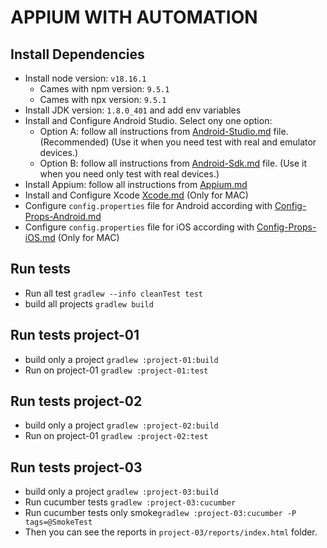 # APPIUM WITH AUTOMATION

## Install Dependencies

* Install node version: ```v18.16.1```
  * Cames with npm version: ```9.5.1```
  * Cames with npx version: ```9.5.1```
* Install JDK version: ```1.8.0_401``` and add env variables
* Install and Configure Android Studio.
Select ony one option:
  - Option A: follow all instructions from [Android-Studio.md](./README-DEPLOY-01A-Android-Studio.md) file. (Recommended) (Use it when you need test with real and emulator devices.)
  - Option B: follow all instructions from [Android-Sdk.md](./README-DEPLOY-01B-Android-Sdk.md) file. (Use it when you need only test with real devices.)
* Install Appium: follow all instructions from [Appium.md](./README-DEPLOY-02-Appium.md)
* Install and Configure Xcode [Xcode.md](./README-DEPLOY-04-Xcode.md) (Only for MAC)
* Configure ```config.properties``` file for Android according with [Config-Props-Android.md](./README-DEPLOY-03-Config-Props-Android.md)
* Configure ```config.properties``` file for iOS according with [Config-Props-iOS.md](./README-DEPLOY-05-Config-Props-iOS.md) (Only for MAC)

## Run tests
* Run all test ```gradlew --info cleanTest test```
* build all projects ```gradlew build```

## Run tests project-01
* build only a project ```gradlew :project-01:build```
* Run on project-01 ```gradlew :project-01:test```

## Run tests project-02
* build only a project ```gradlew :project-02:build```
* Run on project-01 ```gradlew :project-02:test```

## Run tests project-03

* build only a project ```gradlew :project-03:build```
* Run cucumber tests  ```gradlew :project-03:cucumber```
* Run cucumber tests only smoke```gradlew :project-03:cucumber -P tags=@SmokeTest```
* Then you can see the reports in ```project-03/reports/index.html``` folder.
